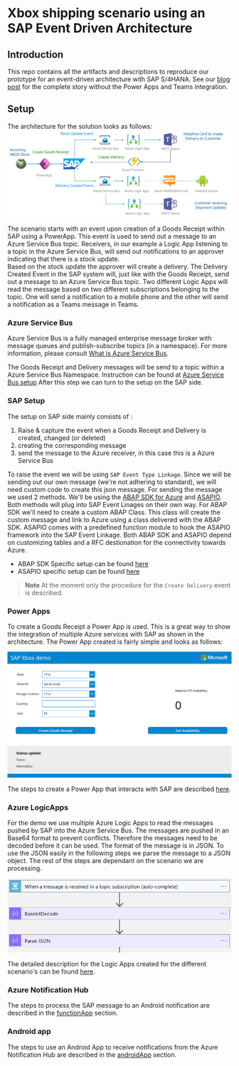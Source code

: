 # Xbox shipping scenario using an SAP Event Driven Architecture
## Introduction
This repo contains all the artifacts and descriptions to reproduce our prototype for an event-driven architecture with SAP S/4HANA. See our [blog post](https://blogs.sap.com/2021/12/09/hey-sap-where-is-my-xbox-an-insight-into-capitalizing-on-event-driven-architectures/) for the complete story without the Power Apps and Teams integration.

## Setup

The architecture for the solution looks as follows:
<img src="images/xbox-overview2.png" />

The scenario starts with an event upon creation of a Goods Receipt within SAP using a PowerApp. This event is used to send out a message to an Azure Service Bus topic. Receivers, in our example a Logic App listening to a topic in the Azure Service Bus, will send out notifications to an approver indicating that there is a stock update. \
Based on the stock update the approver will create a delivery. The Delivery Created Event in the SAP system will, just like with the Goods Receipt, send out a message to an Azure Service Bus topic. Two different Logic Apps will read the message based on two different subscriptions belonging to the topic. One will send a notification to a mobile phone and the other will send a notification as a Teams message in Teams.

### Azure Service Bus
Azure Service Bus is a fully managed enterprise message broker with message queues and publish-subscribe topics (in a namespace). For more information, please consult [What is Azure Service Bus](https://docs.microsoft.com/en-us/azure/service-bus-messaging/service-bus-messaging-overview).

The Goods Receipt and Delivery messages will be send to a topic within a Azure Service Bus Namespace. Instruction can be found at [Azure Service Bus setup](ServiceBusSetup.md)
After this step we can turn to the setup on the SAP side.

### SAP Setup
The setup on SAP side mainly consists of :
1. Raise & capture the event when a Goods Receipt and Delivery is created, changed (or deleted)
2. creating the corresponding message
3. send the message to the Azure receiver, in this case this is a Azure Service Bus

To raise the event we will be using `SAP Event Type Linkage`. Since we will be sending out our own message (we're not adhering to standard), we will need custom code to create this json message. For sending the message we used 2 methods. We'll be using the [ABAP SDK for Azure](https://github.com/Microsoft/ABAP-SDK-for-Azure) and [ASAPIO](https://asapio.com/). Both methods will plug into SAP Event Linages on their own way. For ABAP SDK we'll need to create a custom ABAP Class. This class will create the custom message and link to Azure using a class delivered with the ABAP SDK. ASAPIO comes with a predefined function module to hook the ASAPIO framework into the SAP Event Linkage. Both ABAP SDK and ASAPIO depend on customizing tables and a RFC destionation for the connectivity towards Azure.

* ABAP SDK Specific setup can be found [here](ABAPSDKSetup.md)
* ASAPIO specific setup can be found [here](ASAPIOSetup.md)

> **Note**
> At the moment only the procedure for the `Create Delivery` event is described.

### Power Apps

To create a Goods Receipt a Power App is used. This is a great way to show the integration of multiple Azure services with SAP as shown in the architecture. The Power App created is fairly simple and looks as follows:

![Xbox PowerApp](images/PowerApp/xbox-powerapp1.png)

The steps to create a Power App that interacts with SAP are described [here](PowerApp.md).

### Azure LogicApps

For the demo we use multiple Azure Logic Apps to read the messages pushed by SAP into the Azure Service Bus. The messages are pushed in an Base64 format to prevent conflicts. Therefore the messages need to be decoded before it can be used. The format of the message is in JSON. To use the JSON easily in the following steps we parse the message to a JSON object. The rest of the steps are dependant on the scenario we are processing.

![Logic App structure](images/LogicApp/xbox-logicapp.png)

The detailed description for the Logic Apps created for the different scenario's can be found [here](LogicApps.md).

### Azure Notification Hub
The steps to process the SAP message to an Android notification are described in the [functionApp](https://github.com/thzandvl/xbox-shipping/tree/main/functionApp) section.

### Android app
The steps to use an Android App to receive notifications from the Azure Notification Hub are described in the [androidApp](https://github.com/thzandvl/xbox-shipping/tree/main/androidApp) section.
